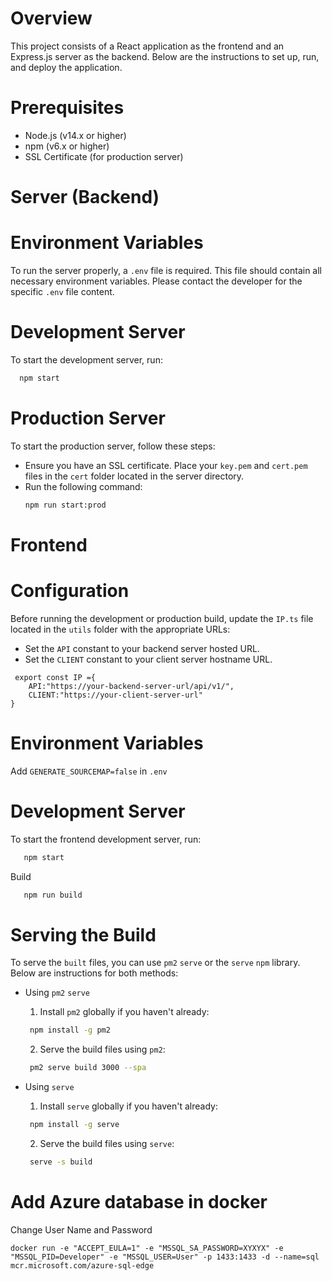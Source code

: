 # Overview
This project consists of a React application as the frontend and an Express.js server as the backend. Below are the instructions to set up, run, and deploy the application.

# Prerequisites
* Node.js (v14.x or higher) 
* npm (v6.x or higher)
* SSL Certificate (for production server)

# Server (Backend)
# Environment Variables
To run the server properly, a `.env` file is required. This file should contain all necessary environment variables. Please contact the developer for the specific `.env` file content.
# Development Server
To start the development server, run:
```bash
  npm start
```
# Production Server
To start the production server, follow these steps:
* Ensure you have an SSL certificate. Place your `key.pem` and `cert.pem` files in the `cert` folder located in the server directory.
* Run the following command:
    ```bash
    npm run start:prod
    ```

# Frontend 
# Configuration
Before running the development or production build, update the `IP.ts` file located in the `utils` folder with the appropriate URLs:
* Set the `API` constant to your backend server hosted URL.
* Set the `CLIENT` constant to your client server hostname URL.
```
 export const IP ={
    API:"https://your-backend-server-url/api/v1/",
    CLIENT:"https://your-client-server-url"
}
```
# Environment Variables
Add `GENERATE_SOURCEMAP=false` in `.env`
# Development Server
To start the frontend development server, run:

```bash
   npm start
```
Build
```bash
   npm run build

```
# Serving the Build
To serve the `built` files, you can use `pm2` `serve` or the `serve` `npm` library. Below are instructions for both methods:
* Using `pm2` `serve`
      
    1. Install `pm2` globally if you haven't already:
    ```bash
     npm install -g pm2

    ```
    2. Serve the build files using `pm2`:
    ```bash
     pm2 serve build 3000 --spa

    ```
* Using `serve`

    1. Install `serve` globally if you haven't already:
    ```bash
     npm install -g serve

    ```
    2. Serve the build files using `serve`:
    ```bash
     serve -s build

    ```
# Add Azure database in docker 
Change User Name and Password
```
docker run -e "ACCEPT_EULA=1" -e "MSSQL_SA_PASSWORD=XYXYX" -e "MSSQL_PID=Developer" -e "MSSQL_USER=User" -p 1433:1433 -d --name=sql mcr.microsoft.com/azure-sql-edge

```
